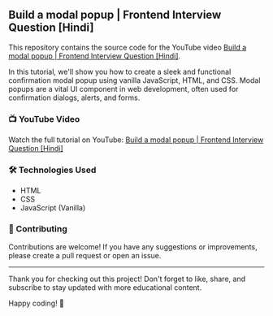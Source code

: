 ## Build a modal popup | Frontend Interview Question [Hindi]
This repository contains the source code for the YouTube video [Build a modal popup | Frontend Interview Question [Hindi]](https://youtu.be/_xjGFDES1zY). 

In this tutorial, we'll show you how to create a sleek and functional confirmation modal popup using vanilla JavaScript, HTML, and CSS. Modal popups are a vital UI component in web development, often used for confirmation dialogs, alerts, and forms. 

### 📺 YouTube Video
Watch the full tutorial on YouTube: [Build a modal popup | Frontend Interview Question [Hindi]](https://youtu.be/_xjGFDES1zY)

### 🛠️ Technologies Used
- HTML
- CSS
- JavaScript (Vanilla)

### 🤝 Contributing
Contributions are welcome! If you have any suggestions or improvements, please create a pull request or open an issue.

<hr/>
Thank you for checking out this project! Don't forget to like, share, and subscribe to stay updated with more educational content.

Happy coding! 🚀






